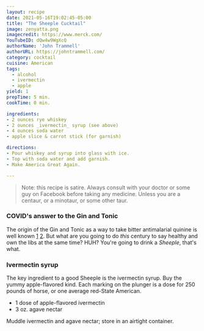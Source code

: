 ```yaml
---
layout: recipe
date: 2021-05-16T19:02:45-05:00
title: "The Sheeple Cucktail"
image: zenyatta.png
imagecredit: https://www.merck.com/
YouTubeID: dQw4w9WgXcQ
authorName: 'John Trammell'
authorURL: https://johntrammell.com/
category: cocktail
cuisine: American
tags: 
  - alcohol
  - ivermectin
  - apple
yield: 1
prepTime: 5 min.
cookTime: 0 min.

ingredients:
- 2 ounces rye whiskey
- 2 ounces _ivermectin_ syrup (see above)
- 4 ounces soda water
- apple slice & carrot stick (for garnish)

directions:
- Pour whiskey and syrup into glass with ice. 
- Top with soda water and add garnish.
- Make America Great Again.

---
```


> Note: this recipe is satire. Always consult with your doctor
> or some guy on Facebook before taking any medicine. Unless you
> are a centaur, or a minotaur, or some other taur.

### COVID's answer to the Gin and Tonic

The origin of the Gin and Tonic as a way to take bitter antimalarial
quinine is well known [1][1] [2][2]. But what are you going to do *this*
century to say healthy and own the libs at the same time? HUH? You're
going to drink a *Sheeple*, that's what.

[1]: https://en.wikipedia.org/wiki/Gin_and_tonic
[2]: https://flaviar.com/blog/gin-tonic-history/

### Ivermectin syrup

The key ingredient to a good Sheeple is the ivermectin syrup. Buy the
yummy apple-flavored kind. Each marking on the plunger is a dose for
250 pounds of horse, or one average red-State American.

* 1 dose of apple-flavored ivermectin
* 3 oz. agave nectar

Muddle ivermectin and agave nectar; store in an airtight container.
